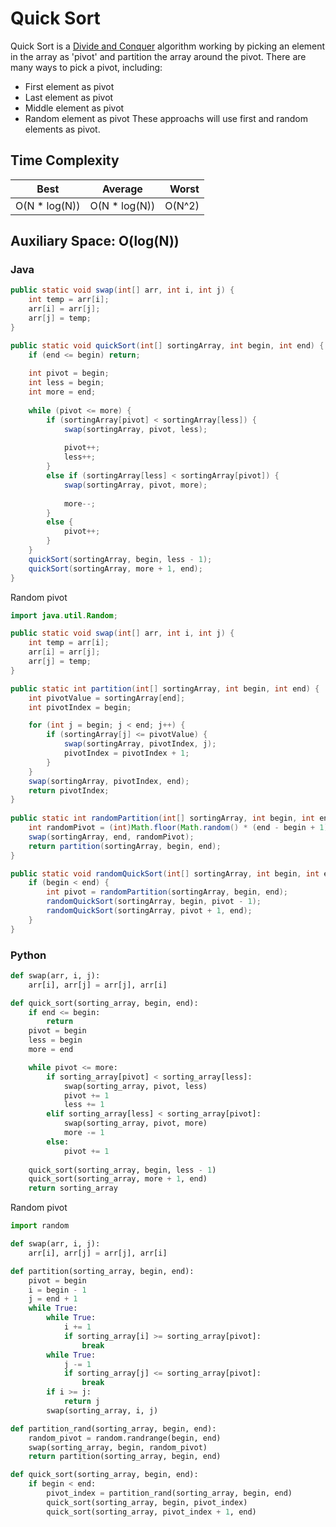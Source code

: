 # Quick Sort

Quick Sort is a [Divide and Conquer](/algorithms/divide_and_conquer.md) algorithm working by picking an element in the array as 'pivot' and partition the array around the pivot. There are many ways to pick a pivot, including:
* First element as pivot
* Last element as pivot
* Middle element as pivot
* Random element as pivot
These approachs will use first and random elements as pivot. 

## Time Complexity
| Best | Average| Worst |
| -----|:------:| -----:|
| O(N * log(N)) | O(N * log(N)) | O(N^2)|

## Auxiliary Space: O(log(N))

### Java
```java
public static void swap(int[] arr, int i, int j) {
    int temp = arr[i];
    arr[i] = arr[j];
    arr[j] = temp;
}

public static void quickSort(int[] sortingArray, int begin, int end) {
    if (end <= begin) return;
    
    int pivot = begin;
    int less = begin;
    int more = end;
    
    while (pivot <= more) {
        if (sortingArray[pivot] < sortingArray[less]) {
            swap(sortingArray, pivot, less);
            
            pivot++;
            less++;
        }
        else if (sortingArray[less] < sortingArray[pivot]) {
            swap(sortingArray, pivot, more);
            
            more--;
        }
        else {
            pivot++;
        }
    }
    quickSort(sortingArray, begin, less - 1);
    quickSort(sortingArray, more + 1, end);
}
```

Random pivot
```java
import java.util.Random;

public static void swap(int[] arr, int i, int j) {
    int temp = arr[i];
    arr[i] = arr[j];
    arr[j] = temp;
}

public static int partition(int[] sortingArray, int begin, int end) {
    int pivotValue = sortingArray[end];
    int pivotIndex = begin;

    for (int j = begin; j < end; j++) {
        if (sortingArray[j] <= pivotValue) {
            swap(sortingArray, pivotIndex, j);
            pivotIndex = pivotIndex + 1;
        }
    }
    swap(sortingArray, pivotIndex, end);
    return pivotIndex;
}
	
public static int randomPartition(int[] sortingArray, int begin, int end) {
    int randomPivot = (int)Math.floor(Math.random() * (end - begin + 1) + begin);
    swap(sortingArray, end, randomPivot);
    return partition(sortingArray, begin, end);
}

public static void randomQuickSort(int[] sortingArray, int begin, int end) {
    if (begin < end) {
        int pivot = randomPartition(sortingArray, begin, end);
        randomQuickSort(sortingArray, begin, pivot - 1);
        randomQuickSort(sortingArray, pivot + 1, end);
    }
}
```

### Python
```python
def swap(arr, i, j):
    arr[i], arr[j] = arr[j], arr[i]

def quick_sort(sorting_array, begin, end):
    if end <= begin: 
        return
    pivot = begin
    less = begin
    more = end

    while pivot <= more:
        if sorting_array[pivot] < sorting_array[less]:
            swap(sorting_array, pivot, less)
            pivot += 1
            less += 1
        elif sorting_array[less] < sorting_array[pivot]:
            swap(sorting_array, pivot, more)
            more -= 1
        else:
            pivot += 1
    
    quick_sort(sorting_array, begin, less - 1)
    quick_sort(sorting_array, more + 1, end)
    return sorting_array
``` 

Random pivot
```python
import random

def swap(arr, i, j):
    arr[i], arr[j] = arr[j], arr[i]

def partition(sorting_array, begin, end):
    pivot = begin
    i = begin - 1
    j = end + 1
    while True:
        while True:
            i += 1
            if sorting_array[i] >= sorting_array[pivot]:
                break
        while True:
            j -= 1
            if sorting_array[j] <= sorting_array[pivot]:
                break
        if i >= j:
            return j
        swap(sorting_array, i, j)

def partition_rand(sorting_array, begin, end):
    random_pivot = random.randrange(begin, end)
    swap(sorting_array, begin, random_pivot)
    return partition(sorting_array, begin, end)

def quick_sort(sorting_array, begin, end):
    if begin < end:
        pivot_index = partition_rand(sorting_array, begin, end)
        quick_sort(sorting_array, begin, pivot_index)
        quick_sort(sorting_array, pivot_index + 1, end)
```